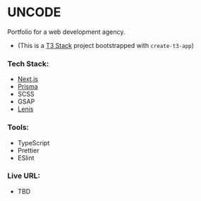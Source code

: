 # UNCODE

Portfolio for a web development agency.

- (This is a [T3 Stack](https://create.t3.gg/) project bootstrapped with `create-t3-app`)

### Tech Stack:

- [Next.js](https://nextjs.org)
- [Prisma](https://prisma.io)
- SCSS
- GSAP
- [Lenis](https://lenis.studiofreight.com/)

### Tools:

- TypeScript
- Prettier
- ESlint

### Live URL:

- TBD
